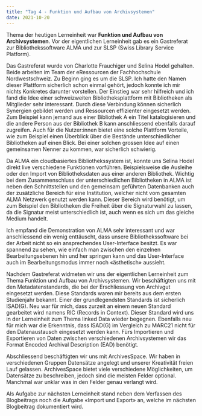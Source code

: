 ```yaml
---
title: "Tag 4 - Funktion und Aufbau von Archivsystemen"
date: 2021-10-20
---
```


Thema der heutigen Lerneinheit war **Funktion und Aufbau von Archivsystemen**. Vor der eigentlichen Lerneinheit gab es ein Gastreferat zur Bibliothekssoftware ALMA und zur SLSP (Swiss Library Service Platform). 

Das Gastreferat wurde von Charlotte Frauchiger und Selina Hodel gehalten. Beide arbeiten im Team der eRessourcen der Fachhochschule Nordwestschweiz. Zu Beginn ging es um die SLSP. Ich hatte den Namen dieser Plattform sicherlich schon einmal gehört, jedoch konnte ich mir nichts Konkretes darunter vorstellen. Der Einstieg war sehr hilfreich und ich fand die Idee einer schweizweiten Bibliotheksplattform mit Bibliotheken als Mitglieder sehr interessant. Durch diese Verbindung können sicherlich Synergien gebildet werden und Ressourcen effizienter eingesetzt werden. Zum Beispiel kann jemand aus einer Bibliothek A ein Titel katalogisieren und die andere Person aus der Bibliothek B kann anschliessend ebenfalls darauf zugreifen. Auch für die Nutzer:innen bietet eine solche Plattform Vorteile, wie zum Beispiel einen Überblick über die Bestände unterschiedlicher Bibliotheken auf einen Blick. Bei einer solchen grossen Idee auf einen gemeinsamen Nenner zu kommen, war sicherlich schwierig.

Da ALMA ein cloudbasiertes Bibliothekssystem ist, konnte uns Selina Hodel direkt live verschiedene Funktionen vorführen. Beispielsweise die Ausleihe oder den Import von Bibliotheksdaten aus einer anderen Bibliothek. Wichtig bei dem Zusammenschluss der unterschiedlichen Bibliotheken in ALMA ist neben den Schnittstellen und den gemeinsam geführten Datenbanken auch der zusätzliche Bereich für eine Institution, welcher nicht vom gesamten ALMA Netzwerk genutzt werden kann. Dieser Bereich wird benötigt, um zum Beispiel den Bibliotheken die Freiheit über die Signaturwahl zu lassen, da die Signatur meist unterschiedlich ist, auch wenn es sich um das gleiche Medium handelt.

Ich empfand die Demonstration von ALMA sehr interessant und war anschliessend ein wenig enttäuscht, dass unsere Bibliothekssoftware bei der Arbeit nicht so ein ansprechendes User-Interface besitzt. Es war spannend zu sehen, wie einfach man zwischen den einzelnen Bearbeitungsebenen hin und her springen kann und das User-Interface auch im Bearbeitungsmodus immer noch «ästhetisch» aussieht. 

Nachdem Gastreferat widmeten wir uns der eigentlichen Lerneinheit zum Thema Funktion und Aufbau von Archivsystemen. Wir beschäftigten uns mit den Metadatenstandards, die bei der Erschliessung von Archivgut eingesetzt werden. Diese Standards waren mir bereits aus dem ersten Studienjahr bekannt. Einer der grundlegendsten Standards ist sicherlich ISAD(G). Neu war für mich, dass zurzeit an einem neuen Standard gearbeitet wird namens RIC (Records in Context). Dieser Standard wird uns in der Lerneinheit zum Thema linked Data wieder begegnen. Ebenfalls neu für mich war die Erkenntnis, dass ISAD(G) im Vergleich zu MARC21 nicht für den Datenaustausch eingesetzt werden kann. Fürs Importieren und Exportieren von Daten zwischen verschiedenen Archivsystemen wir das Format Encoded Archival Description (EAD) benötigt.

Abschliessend beschäftigten wir uns mit ArchivesSpace. Wir haben in verschiedenen Gruppen Datensätze angelegt und unserer Kreativität freien Lauf gelassen. ArchivesSpace bietet viele verschiedene Möglichkeiten, um Datensätze zu beschreiben, jedoch sind die meisten Felder optional. Manchmal war unklar was in den Felder genau verlangt wird. 

Als Aufgabe zur nächsten Lerneinheit stand neben dem Verfassen des Blogbeitrags noch die Aufgabe «Import und Export» an, welche im nächsten Blogbeitrag dokumentiert wird. 

